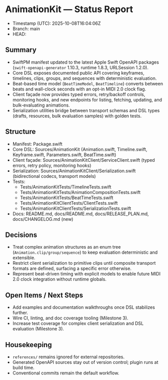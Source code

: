 # AnimationKit — Status Report

- Timestamp (UTC): 2025-10-08T16:04:06Z
- Branch: main
- HEAD: <pending>

## Summary
- SwiftPM manifest updated to the latest Apple Swift OpenAPI packages (`swift-openapi-generator` 1.10.3, runtime 1.8.3, URLSession 1.2.0).
- Core DSL exposes documented public API covering keyframes, timelines, clips, groups, and sequences with deterministic evaluation.
- Beat-based time model (`BeatTimeModel`, `BeatTimeline`) converts between beats and wall-clock seconds with an opt-in MIDI 2.0 clock flag.
- Client façade now provides typed errors, retry/backoff controls, monitoring hooks, and new endpoints for listing, fetching, updating, and bulk-evaluating animations.
- Serialization utilities bridge between transport schemas and DSL types (drafts, resources, bulk evaluation samples) with golden tests.

## Structure
- Manifest: Package.swift
- Core DSL: Sources/AnimationKit (Animation.swift, Timeline.swift, Keyframe.swift, Parameters.swift, BeatTime.swift)
- Client façade: Sources/AnimationKitClient/ServiceClient.swift (typed errors, retry policy, monitoring hooks)
- Serialization: Sources/AnimationKitClient/Serialization.swift (bidirectional codecs, transport models)
- Tests:
  - Tests/AnimationKitTests/TimelineTests.swift
  - Tests/AnimationKitTests/AnimationCompositionTests.swift
  - Tests/AnimationKitTests/BeatTimeTests.swift
  - Tests/AnimationKitClientTests/ClientTests.swift
  - Tests/AnimationKitClientTests/SerializationTests.swift
- Docs: README.md, docs/README.md, docs/RELEASE_PLAN.md, docs/CHANGELOG.md (new)

## Decisions
- Treat complex animation structures as an enum tree (`Animation.clip/group/sequence`) to keep evaluation deterministic and extensible.
- Restrict client serialization to primitive clips until composite transport formats are defined, surfacing a specific error otherwise.
- Represent beat-driven timing with explicit models to enable future MIDI 2.0 clock integration without runtime globals.

## Open Items / Next Steps
- Add examples and documentation walkthroughs once DSL stabilizes further.
- Wire CI, linting, and doc coverage tooling (Milestone 3).
- Increase test coverage for complex client serialization and DSL evaluation (Milestone 3).

## Housekeeping
- `references/` remains ignored for external repositories.
- Generated OpenAPI sources stay out of version control; plugin runs at build time.
- Conventional commits remain the default workflow.

